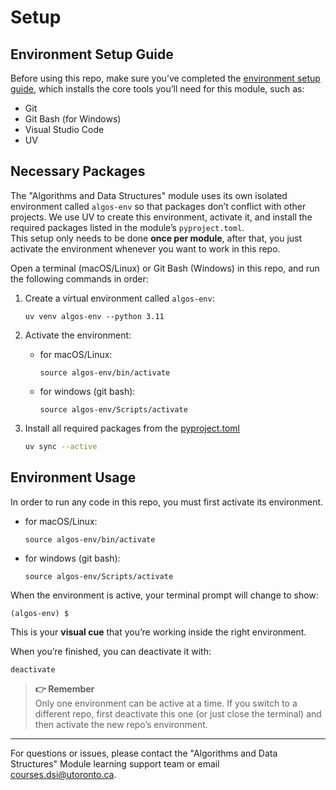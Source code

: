 # Setup
## Environment Setup Guide
Before using this repo, make sure you’ve completed the [environment setup guide](https://github.com/UofT-DSI/onboarding/blob/main/environment_setup/README.md), which installs the core tools you’ll need for this module, such as:

- Git  
- Git Bash (for Windows)  
- Visual Studio Code
- UV

## Necessary Packages
The "Algorithms and Data Structures" module uses its own isolated environment called `algos-env` so that packages don’t conflict with other projects. 
We use UV to create this environment, activate it, and install the required packages listed in the module’s `pyproject.toml`.  
This setup only needs to be done **once per module**, after that, you just activate the environment whenever you want to work in this repo.  

Open a terminal (macOS/Linux) or Git Bash (Windows) in this repo, and run the following commands in order:

1. Create a virtual environment called `algos-env`:
    ```
    uv venv algos-env --python 3.11
    ```

2. Activate the environment:
    - for macOS/Linux:
        ```
        source algos-env/bin/activate
        ```
        
    - for windows (git bash):    
        ```
        source algos-env/Scripts/activate
        ```

3. Install all required packages from the [pyproject.toml](./pyproject.toml)
    ```bash
    uv sync --active
    ```

## Environment Usage
In order to run any code in this repo, you must first activate its environment.
- for macOS/Linux:
    ```
    source algos-env/bin/activate
    ```
    
- for windows (git bash):    
    ```
    source algos-env/Scripts/activate
    ```

When the environment is active, your terminal prompt will change to show:  
```
(algos-env) $
```
This is your **visual cue** that you’re working inside the right environment.  

When you’re finished, you can deactivate it with:  
```bash
deactivate
```

> **👉 Remember**   
> Only one environment can be active at a time. If you switch to a different repo, first deactivate this one (or just close the terminal) and then activate the new repo’s environment.

---

For questions or issues, please contact the "Algorithms and Data Structures" Module learning support team or email courses.dsi@utoronto.ca.